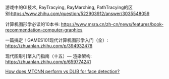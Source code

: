 
游戏中的GI技术, RayTracying, RayMarching, PathTracying的区别:https://www.zhihu.com/question/522903912/answer/3035548059

计算机图形学必读的10本书: https://www.msra.cn/zh-cn/news/features/book-recommendation-computer-graphics

一篇搞定！GAMES101现代计算机图形学入门（全）: https://zhuanlan.zhihu.com/p/394932478

现代图形引擎入门指南（十五）— 渲染架构: https://zhuanlan.zhihu.com/p/659774241


[How does MTCNN perform vs DLIB for face detection?](https://stackoverflow.com/questions/48014729/how-does-mtcnn-perform-vs-dlib-for-face-detection)
